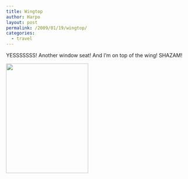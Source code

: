 ```yaml
---
title: Wingtop
author: Harpo
layout: post
permalink: /2009/01/19/wingtop/
categories:
  - travel
---
```

YESSSSSSS! Another window seat! And I&#8217;m on top of the wing! SHAZAM!

[<img src="http://harpojaeger.github.io/wp-content/uploads/2009/01/p-640-480-7e45772c-e184-4ed9-829d-01383cfe95b3.jpeg" alt="" width="225" height="300" class="alignnone size-full wp-image-364" />][1]

 [1]: http://harpojaeger.github.io/wp-content/uploads/2009/01/p-640-480-7e45772c-e184-4ed9-829d-01383cfe95b3.jpeg